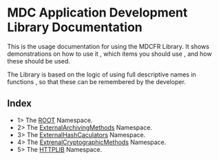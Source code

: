 # MDC Application Development Library Documentation
This is the usage documentation for using the MDCFR Library.
 It shows demonstrations on how to use it , which items you should use , and how these should be used.

 The Library is based on the logic of using full descriptive names in functions , so that these can be remembered by the developer.
## Index
- 1> The [ROOT](http://github.com/mdcdi1315/mdcframework/blob/main/Documentation/ROOT.md) Namespace.
- 2> The [ExternalArchivingMethods](http://github.com/mdcdi1315/mdcframework/blob/main/Documentation/ExtArch.md) Namespace.
- 3> The [ExternalHashCaculators](http://github.com/mdcdi1315/mdcframework/blob/main/Documentation/ExtHashCac.md) Namespace.
- 4> The [ExtrenalCryptographicMethods](http://github.com/mdcdi1315/mdcframework/blob/main/Documentation/ExtCrypt.md) Namespace.
- 5> The [HTTPLIB](http://github.com/mdcdi1315/mdcframework/blob/main/Documentation/httplib.md) Namespace.


